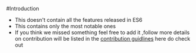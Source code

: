 #Introduction

- This doesn't contain all the features released in ES6
- This contains only the most notable ones
- If you think we missed something feel free to add it ,follow more details on contribution will be listed in the [contribution guidlines]("https://github.com/amal-krishna-m-u/learnNextByExample/edit/main/es6/README.md") here do check out
